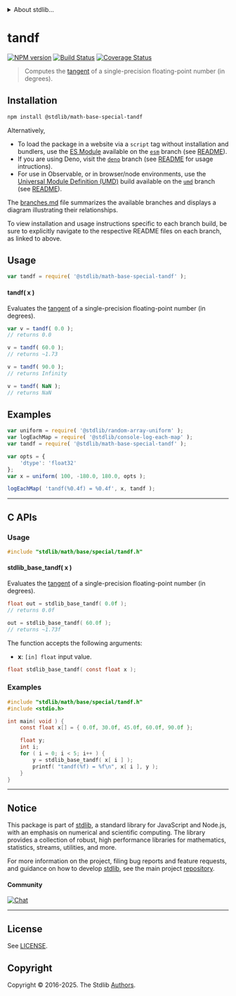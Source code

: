 <!--

@license Apache-2.0

Copyright (c) 2025 The Stdlib Authors.

Licensed under the Apache License, Version 2.0 (the "License");
you may not use this file except in compliance with the License.
You may obtain a copy of the License at

   http://www.apache.org/licenses/LICENSE-2.0

Unless required by applicable law or agreed to in writing, software
distributed under the License is distributed on an "AS IS" BASIS,
WITHOUT WARRANTIES OR CONDITIONS OF ANY KIND, either express or implied.
See the License for the specific language governing permissions and
limitations under the License.

-->


<details>
  <summary>
    About stdlib...
  </summary>
  <p>We believe in a future in which the web is a preferred environment for numerical computation. To help realize this future, we've built stdlib. stdlib is a standard library, with an emphasis on numerical and scientific computation, written in JavaScript (and C) for execution in browsers and in Node.js.</p>
  <p>The library is fully decomposable, being architected in such a way that you can swap out and mix and match APIs and functionality to cater to your exact preferences and use cases.</p>
  <p>When you use stdlib, you can be absolutely certain that you are using the most thorough, rigorous, well-written, studied, documented, tested, measured, and high-quality code out there.</p>
  <p>To join us in bringing numerical computing to the web, get started by checking us out on <a href="https://github.com/stdlib-js/stdlib">GitHub</a>, and please consider <a href="https://opencollective.com/stdlib">financially supporting stdlib</a>. We greatly appreciate your continued support!</p>
</details>

# tandf

[![NPM version][npm-image]][npm-url] [![Build Status][test-image]][test-url] [![Coverage Status][coverage-image]][coverage-url] <!-- [![dependencies][dependencies-image]][dependencies-url] -->

> Computes the [tangent][trigonometric-functions] of a single-precision floating-point number (in degrees).

<section class="intro">

</section>

<section class="installation">

## Installation

```bash
npm install @stdlib/math-base-special-tandf
```

Alternatively,

-   To load the package in a website via a `script` tag without installation and bundlers, use the [ES Module][es-module] available on the [`esm`][esm-url] branch (see [README][esm-readme]).
-   If you are using Deno, visit the [`deno`][deno-url] branch (see [README][deno-readme] for usage intructions).
-   For use in Observable, or in browser/node environments, use the [Universal Module Definition (UMD)][umd] build available on the [`umd`][umd-url] branch (see [README][umd-readme]).

The [branches.md][branches-url] file summarizes the available branches and displays a diagram illustrating their relationships.

To view installation and usage instructions specific to each branch build, be sure to explicitly navigate to the respective README files on each branch, as linked to above.

</section>

<section class="usage">

## Usage

```javascript
var tandf = require( '@stdlib/math-base-special-tandf' );
```

#### tandf( x )

Evaluates the [tangent][trigonometric-functions] of a single-precision floating-point number (in degrees).

```javascript
var v = tandf( 0.0 );
// returns 0.0

v = tandf( 60.0 );
// returns ~1.73

v = tandf( 90.0 );
// returns Infinity

v = tandf( NaN );
// returns NaN
```

</section>

<!-- /.usage -->

<section class="examples">

## Examples

<!-- eslint no-undef: "error" -->

```javascript
var uniform = require( '@stdlib/random-array-uniform' );
var logEachMap = require( '@stdlib/console-log-each-map' );
var tandf = require( '@stdlib/math-base-special-tandf' );

var opts = {
    'dtype': 'float32'
};
var x = uniform( 100, -180.0, 180.0, opts );

logEachMap( 'tandf(%0.4f) = %0.4f', x, tandf );
```

</section>

<!-- /.examples -->

<!-- C interface documentation. -->

* * *

<section class="c">

## C APIs

<!-- Section to include introductory text. Make sure to keep an empty line after the intro `section` element and another before the `/section` close. -->

<section class="intro">

</section>

<!-- /.intro -->

<!-- C usage documentation. -->

<section class="usage">

### Usage

```c
#include "stdlib/math/base/special/tandf.h"
```

#### stdlib_base_tandf( x )

Evaluates the [tangent][trigonometric-functions] of a single-precision floating-point number (in degrees).

```c
float out = stdlib_base_tandf( 0.0f );
// returns 0.0f

out = stdlib_base_tandf( 60.0f );
// returns ~1.73f
```

The function accepts the following arguments:

-   **x**: `[in] float` input value.

```c
float stdlib_base_tandf( const float x );
```

</section>

<!-- /.usage -->

<!-- C API usage notes. Make sure to keep an empty line after the `section` element and another before the `/section` close. -->

<section class="notes">

</section>

<!-- /.notes -->

<!-- C API usage examples. -->

<section class="examples">

### Examples

```c
#include "stdlib/math/base/special/tandf.h"
#include <stdio.h>

int main( void ) {
    const float x[] = { 0.0f, 30.0f, 45.0f, 60.0f, 90.0f };

    float y;
    int i;
    for ( i = 0; i < 5; i++ ) {
        y = stdlib_base_tandf( x[ i ] );
        printf( "tandf(%f) = %f\n", x[ i ], y );
    }
}
```

</section>

<!-- /.examples -->

</section>

<!-- /.c -->

<!-- Section for related `stdlib` packages. Do not manually edit this section, as it is automatically populated. -->

<section class="related">

</section>

<!-- /.related -->

<!-- Section for all links. Make sure to keep an empty line after the `section` element and another before the `/section` close. -->


<section class="main-repo" >

* * *

## Notice

This package is part of [stdlib][stdlib], a standard library for JavaScript and Node.js, with an emphasis on numerical and scientific computing. The library provides a collection of robust, high performance libraries for mathematics, statistics, streams, utilities, and more.

For more information on the project, filing bug reports and feature requests, and guidance on how to develop [stdlib][stdlib], see the main project [repository][stdlib].

#### Community

[![Chat][chat-image]][chat-url]

---

## License

See [LICENSE][stdlib-license].


## Copyright

Copyright &copy; 2016-2025. The Stdlib [Authors][stdlib-authors].

</section>

<!-- /.stdlib -->

<!-- Section for all links. Make sure to keep an empty line after the `section` element and another before the `/section` close. -->

<section class="links">

[npm-image]: http://img.shields.io/npm/v/@stdlib/math-base-special-tandf.svg
[npm-url]: https://npmjs.org/package/@stdlib/math-base-special-tandf

[test-image]: https://github.com/stdlib-js/math-base-special-tandf/actions/workflows/test.yml/badge.svg?branch=main
[test-url]: https://github.com/stdlib-js/math-base-special-tandf/actions/workflows/test.yml?query=branch:main

[coverage-image]: https://img.shields.io/codecov/c/github/stdlib-js/math-base-special-tandf/main.svg
[coverage-url]: https://codecov.io/github/stdlib-js/math-base-special-tandf?branch=main

<!--

[dependencies-image]: https://img.shields.io/david/stdlib-js/math-base-special-tandf.svg
[dependencies-url]: https://david-dm.org/stdlib-js/math-base-special-tandf/main

-->

[chat-image]: https://img.shields.io/gitter/room/stdlib-js/stdlib.svg
[chat-url]: https://app.gitter.im/#/room/#stdlib-js_stdlib:gitter.im

[stdlib]: https://github.com/stdlib-js/stdlib

[stdlib-authors]: https://github.com/stdlib-js/stdlib/graphs/contributors

[umd]: https://github.com/umdjs/umd
[es-module]: https://developer.mozilla.org/en-US/docs/Web/JavaScript/Guide/Modules

[deno-url]: https://github.com/stdlib-js/math-base-special-tandf/tree/deno
[deno-readme]: https://github.com/stdlib-js/math-base-special-tandf/blob/deno/README.md
[umd-url]: https://github.com/stdlib-js/math-base-special-tandf/tree/umd
[umd-readme]: https://github.com/stdlib-js/math-base-special-tandf/blob/umd/README.md
[esm-url]: https://github.com/stdlib-js/math-base-special-tandf/tree/esm
[esm-readme]: https://github.com/stdlib-js/math-base-special-tandf/blob/esm/README.md
[branches-url]: https://github.com/stdlib-js/math-base-special-tandf/blob/main/branches.md

[stdlib-license]: https://raw.githubusercontent.com/stdlib-js/math-base-special-tandf/main/LICENSE

[trigonometric-functions]: https://en.wikipedia.org/wiki/Trigonometric_functions

<!-- <related-links> -->

<!-- </related-links> -->

</section>

<!-- /.links -->
